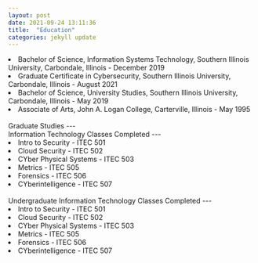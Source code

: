 ```yaml
---
layout: post
date: 2021-09-24 13:11:36
title:  "Education"
categories: jekyll update
---
```

<li>Bachelor of Science, Information Systems Technology, Southern Illinois University, Carbondale, Illinois -  December 2019
</li>

<li>Graduate Certificate in Cybersecurity, Southern Illinois University, Carbondale, Illinois - August 2021  
</li>

<li>Bachelor of Science, University Studies, Southern Illinois University, Carbondale, Illinois - May 2019
</li>

<li> Associate of Arts, John A. Logan College, Carterville, Illinois - May 1995
</li>


<br>
Graduate Studies  
---

<br>
Information Technology Classes Completed 
---
<li>Intro to Security - ITEC 501</li>
<li>Cloud Security - ITEC 502</li>
<li>CYber Physical Systems - ITEC 503</li>
<li>Metrics - ITEC 505</li>
<li>Forensics - ITEC 506</li>
<li>CYberintelligence - ITEC 507</li>

<br>
Undergraduate Information Technology Classes Completed
---
<li>Intro to Security - ITEC 501</li>
<li>Cloud Security - ITEC 502</li>
<li>CYber Physical Systems - ITEC 503</li>
<li>Metrics - ITEC 505</li>
<li>Forensics - ITEC 506</li>
<li>CYberintelligence - ITEC 507</li>

<br>




